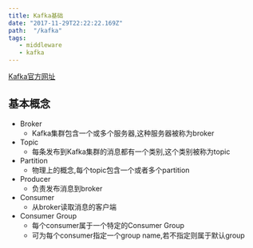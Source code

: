 ```yaml
---
title: Kafka基础
date: "2017-11-29T22:22:22.169Z"
path:  "/kafka"
tags:
   - middleware
   - kafka
---
```



[Kafka官方网址](https://kafka.apache.org/)

## 基本概念
- Broker
   - Kafka集群包含一个或多个服务器,这种服务器被称为broker
- Topic
   - 每条发布到Kafka集群的消息都有一个类别,这个类别被称为topic
- Partition
   - 物理上的概念,每个topic包含一个或者多个partition
- Producer
   - 负责发布消息到broker
- Consumer
   - 从broker读取消息的客户端
- Consumer Group
   - 每个consumer属于一个特定的Consumer Group
   - 可为每个consumer指定一个group name,若不指定则属于默认group

